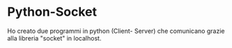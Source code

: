 # Python-Socket
Ho creato due programmi in python (Client- Server) che comunicano grazie alla libreria "socket" in localhost. 
